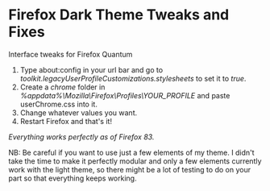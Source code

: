# Firefox Dark Theme Tweaks and Fixes
Interface tweaks for Firefox Quantum

1. Type about:config in your url bar and go to *toolkit.legacyUserProfileCustomizations.stylesheets* to set it to *true*.
2. Create a *chrome* folder in *%appdata%\Mozilla\Firefox\Profiles\YOUR_PROFILE* and paste userChrome.css into it.
3. Change whatever values you want.
4. Restart Firefox and that's it!

*Everything works perfectly as of Firefox 83.*

NB: Be careful if you want to use just a few elements of my theme. I didn't take the time to make it perfectly modular and only a few elements currently work with the light theme, so there might be a lot of testing to do on your part so that everything keeps working.

